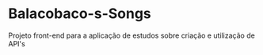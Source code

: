 # Balacobaco-s-Songs
Projeto front-end para a aplicação de estudos sobre criação e utilização de API's
